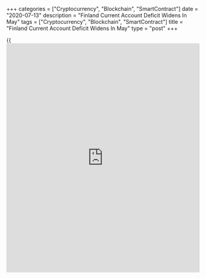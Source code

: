 +++
categories = ["Cryptocurrency", "Blockchain", "SmartContract"]
date = "2020-07-13"
description = "Finland Current Account Deficit Widens In May"
tags = ["Cryptocurrency", "Blockchain", "SmartContract"]
title = "Finland Current Account Deficit Widens In May"
type = "post"
+++

{{<iframe id="large-banner" src="https://www.bounty.group/#slide=12.0" width="100%" height="600" scrolling="no" style="border: 0px solid rgb(216, 221, 230); border-radius: 3px;">}}

Finland's current account deficit widened in May, data from Statistics
Finland showed on Monday.

The current account deficit increased to EUR 0.56 billion in May from
EUR 0.18 billion in April.

The balance of goods trade showed a deficit of EUR 63 million versus a
EUR 326 million surplus in May.

The services trade surplus grew to EUR 66 million from EUR 5 million in
the previous month.

The primary income account was in a EUR 389 million deficit and the
secondary income account logged a shortfall of EUR 181 million.

On a 12-month average, the current account surplus was EUR 0.7 billion.

For comments and feedback [contact](https://www.playgroundfx.com/contact/): editorial@rtt[news](https://www.letsplayfx.com/blog/forex-news-website/).com

[Economic News][1]

 **What parts of the world are seeing the best (and worst) economic
performances lately? Click[here][2] to check out our [Econ Scorecard][2]
and find out! See up-to-the-moment [ranking](https://www.playgroundfx.com/blog/crypto-exchange-ranking/)s for the best and worst
performers in [GDP][2], [unemployment rate][3], [inflation][4] and much
more.**

   1. www.rtt[news](https://www.letsplayfx.com/blog/forex-news-website/).com/Content/EconomicNews.aspx
   2. www.rtt[news](https://www.letsplayfx.com/blog/forex-news-website/).com/economic-scorecard/world-rank/GDP/highest-performance.aspx
   3. www.rtt[news](https://www.letsplayfx.com/blog/forex-news-website/).com/economic-scorecard/world-rank/unemployment-rate/lowest-performance.aspx
   4. www.rtt[news](https://www.letsplayfx.com/blog/forex-news-website/).com/economic-scorecard/world-rank/CPI/highest-performance.aspx